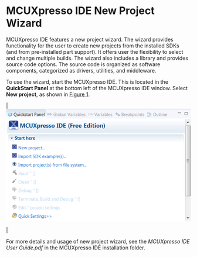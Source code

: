 # MCUXpresso IDE New Project Wizard

MCUXpresso IDE features a new project wizard. The wizard provides functionality for the user to create new projects from the installed SDKs \(and from pre-installed part support\). It offers user the flexibility to select and change multiple builds. The wizard also includes a library and provides source code options. The source code is organized as software components, categorized as drivers, utilities, and middleware.

To use the wizard, start the MCUXpresso IDE. This is located in the **QuickStart Panel** at the bottom left of the MCUXpresso IDE window. Select **New project**, as shown in [Figure 1](mcuxpresso_ide_new_project_wizard.md#FIG_QUICKSTARTPANEL).

|![](../images/mcuxpresso_ide_quickstart_panel.png "MCUXpresso IDE Quickstart Panel")

|

For more details and usage of new project wizard, see the *MCUXpresso IDE User Guide.pdf* in the MCUXpresso IDE installation folder.

